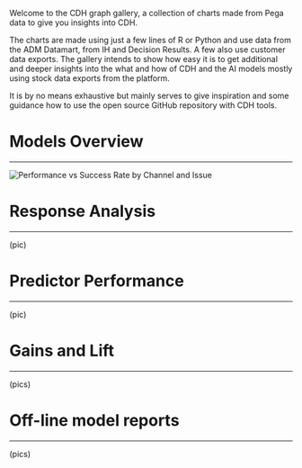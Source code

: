 Welcome to the CDH graph gallery, a collection of charts made from Pega data to give you insights into CDH.

The charts are made using just a few lines of R or Python and use data from the ADM Datamart, from IH and Decision Results. A few also use customer data exports. The gallery intends to show how easy it is to get additional and deeper insights into the what and how of CDH and the AI models mostly using stock data exports from the platform.

It is by no means exhaustive but mainly serves to give inspiration and some guidance how to use the open source GitHub repository with CDH tools.


# Models Overview
***
![Performance vs Success Rate by Channel and Issue](/pegasystems/cdh-datascientist-tools/blob/master/images/bubblechart_on_channel_issue.png)

# Response Analysis
***

(pic)

# Predictor Performance
***

(pic)

# Gains and Lift
***

(pics)

# Off-line model reports
***

(pics)


